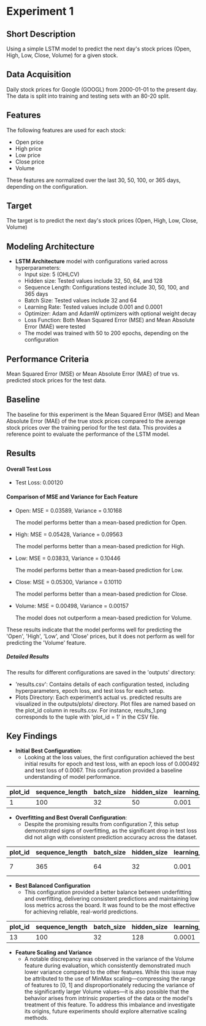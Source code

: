 # Experiment 1

## Short Description
Using a simple LSTM model to predict the next day's stock prices (Open, High, Low, Close, Volume) for a given stock.

## Data Acquisition
Daily stock prices for Google (GOOGL) from 2000-01-01 to the present day. The data is split into training and testing sets with an 80-20 split.

## Features

The following features are used for each stock:  
- Open price
- High price
- Low price
- Close price
- Volume

These features are normalized over the last 30, 50, 100, or 365 days, depending on the configuration.

## Target
The target is to predict the next day's stock prices (Open, High, Low, Close, Volume)

## Modeling Architecture
- **LSTM Architecture** model with configurations varied across hyperparameters:
  - Input size: 5 (OHLCV)
  - Hidden size: Tested values include 32, 50, 64, and 128
  - Sequence Length: Configurations tested include 30, 50, 100, and 365 days
  - Batch Size: Tested values include 32 and 64
  - Learning Rate: Tested values include 0.001 and 0.0001
  - Optimizer: Adam and AdamW optimizers with optional weight decay
  - Loss Function: Both Mean Squared Error (MSE) and Mean Absolute Error (MAE) were tested
  - The model was trained with 50 to 200 epochs, depending on the configuration
 
## Performance Criteria
Mean Squared Error (MSE) or Mean Absolute Error (MAE) of true vs. predicted stock prices for the test data.

## Baseline
The baseline for this experiment is the Mean Squared Error (MSE) and Mean Absolute Error (MAE) of the true stock prices compared to the average stock prices over the training period for the test data. This provides a reference point to evaluate the performance of the LSTM model.

## Results

#### Overall Test Loss

 - Test Loss: 0.00120

#### Comparison of MSE and Variance for Each Feature

  - Open: MSE = 0.03589, Variance = 0.10168 
  
    The model performs better than a mean-based prediction for Open.

  - High: MSE = 0.05428, Variance = 0.09563
    
    The model performs better than a mean-based prediction for High.

  - Low: MSE = 0.03833, Variance = 0.10446
    
    The model performs better than a mean-based prediction for Low.

  - Close: MSE = 0.05300, Variance = 0.10110

    The model performs better than a mean-based prediction for Close.

  - Volume: MSE = 0.00498, Variance = 0.00157
    
    The model does not outperform a mean-based prediction for Volume.

These results indicate that the model performs well for predicting the 'Open', 'High', 'Low', and 'Close' prices, but it does not perform as well for predicting the 'Volume' feature.

##### Detailed Results

The results for different configurations are saved in the 'outputs' directory:
- 'results.csv': Contains details of each configuration tested, including hyperparameters, epoch loss, and test loss for each setup.
- Plots Directory: Each experiment’s actual vs. predicted results are visualized in the outputs/plots/ directory. Plot files are named based on the plot_id column in results.csv. For instance, results_1.png corresponds to the tuple with 'plot_id = 1' in the CSV file.

## Key Findings
- **Initial Best Configuration**:
  - Looking at the loss values, the first configuration achieved the best initial results for epoch and test loss, with an epoch loss of 0.000492 and test loss of 0.0067. This configuration provided a baseline understanding of model performance.

| plot_id | sequence_length | batch_size | hidden_size | learning_rate | criterion | optimizer | num_epochs | epoch_loss | test_loss |
|---------|-----------------|------------|-------------|---------------|-----------|-----------|------------|------------|-----------|
| 1       | 100             | 32         | 50          | 0.001         | MSE       | Adam      | 50         | 0.000492   | 0.0067    |

- **Overfitting and Best Overall Configuration**:
  - Despite the promising results from configuration 7, this setup demonstrated signs of overfitting, as the significant drop in test loss did not align with consistent prediction accuracy across the dataset.

| plot_id | sequence_length | batch_size | hidden_size | learning_rate | criterion | optimizer                      | num_epochs | epoch_loss | test_loss |
|---------|-----------------|------------|-------------|---------------|-----------|--------------------------------|------------|------------|-----------|
| 7       | 365             | 64         | 32          | 0.001         | MSE       | AdamW (with weight_decay=0.01) | 50         | 0.000345   | 0.0239    |

- **Best Balanced Configuration**
  - This configuration provided a better balance between underfitting and overfitting, delivering consistent predictions and maintaining low loss metrics across the board. It was found to be the most effective for achieving reliable, real-world predictions.

| plot_id | sequence_length | batch_size | hidden_size | learning_rate | criterion | optimizer | num_epochs | epoch_loss | test_loss |
|---------|-----------------|------------|-------------|---------------|-----------|-----------|------------|------------|-----------|
| 13      | 100             | 32         | 128         | 0.0001        | MSE       | Adam      | 200        | 0.000478   | 0.0025    |

- **Feature Scaling and Variance**
  - A notable discrepancy was observed in the variance of the Volume feature during evaluation, which consistently demonstrated much lower variance compared to the other features. While this issue may be attributed to the use of MinMax scaling—compressing the range of features to [0, 1] and disproportionately reducing the variance of the significantly larger Volume values—it is also possible that the behavior arises from intrinsic properties of the data or the model's treatment of this feature. To address this imbalance and investigate its origins, future experiments should explore alternative scaling methods.